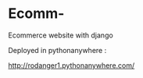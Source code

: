 # Ecomm-
Ecommerce website with django

Deployed in pythonanywhere :

http://rodanger1.pythonanywhere.com/
